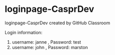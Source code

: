 # loginpage-CasprDev
loginpage-CasprDev created by GitHub Classroom

Login information:
1.  username: janne , Password: test
2.  username: john , Password: marston
